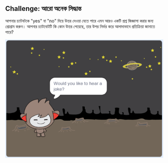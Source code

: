 ## Challenge: আরো অনেক সিদ্ধান্ত

আপনার চ্যাটবটকে "yes" বা "no" দিয়ে উত্তর দেওয়া যেতে পারে এমন আরও একটি প্রশ্ন জিজ্ঞাসা করার জন্য প্রোগ্রাম করুন। আপনার চ্যাটবোটটি কি কোন উত্তর পেয়েছে, তার উপর নির্ভর করে আলাদাভাবে প্রতিক্রিয়া জানাতে পারে?

![screenshot](images/chatbot-joke.png)